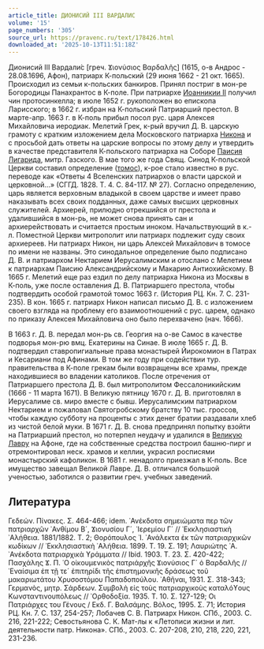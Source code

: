 ```yaml
---
article_title: ДИОНИСИЙ III ВАРДАЛИС
volume: '15'
page_numbers: '305'
source_url: https://pravenc.ru/text/178426.html
downloaded_at: '2025-10-13T11:51:18Z'
---
```


Дионисий III Вардали́с [греч. Ϫιονύσιος Βαρδαλῆς] (1615, о-в Андрос - 28.08.1696, Афон), патриарх К-польский (29 июня 1662 - 21 окт. 1665). Происходил из семьи к-польских банкиров. Принял постриг в мон-ре Богородицы Панахрантос в К-поле. При патриархе [Иоанникии II](<https://pravenc.ru/text/Иоанникии II.html>) получил чин протосинкелла; в июле 1652 г. рукоположен во епископа Ларисского; в 1662 г. избран на К-польский Патриарший престол. В марте-апр. 1663 г. в К-поль прибыл посол рус. царя Алексея Михайловича иеродиак. Мелетий Грек, к-рый вручил Д. В. царскую грамоту с кратким изложением дела Московского патриарха [Никона](https://pravenc.ru/text/Никон.html) и с просьбой дать ответы на царские вопросы по этому делу и утвердить в качестве представителя К-польского патриарха на Соборе [Паисия Лигарида](<https://pravenc.ru/text/Паисия Лигарида.html>), митр. Газского. В мае того же года Свящ. Синод К-польской Церкви составил определение ([томос](https://pravenc.ru/text/томос.html)), к-рое стало известно в рус. переводе как «Ответы 4 Вселенских патриархов о власти царской и церковной...» (СГГД. 1828. Т. 4. С. 84-117. № 27). Согласно определению, царь является верховным владыкой в своем царстве и имеет право наказывать всех своих подданных, даже самых высших церковных служителей. Архиерей, прилюдно отрекшийся от престола и удалившийся в мон-рь, не может снова принять сан и архиерействовать и считается простым иноком. Начальствующий в к.-л. Поместной Церкви митрополит или патриарх подлежит суду своих архиереев. Ни патриарх Никон, ни царь Алексей Михайлович в томосе по имени не названы. Это синодальное определение было подписано Д. В. и патриархом Нектарием Иерусалимским и отослано с Мелетием к патриархам Паисию Александрийскому и Макарию Антиохийскому. В 1665 г. Мелетий еще раз ездил по делу патриарха Никона из Москвы в К-поль, уже после оставления Д. В. Патриаршего престола, чтобы подтвердить особой грамотой томос 1663 г. (История РЦ. Кн. 7. С. 231-235). В кон. 1665 г. патриарх Никон написал письмо Д. В. с изложением своего взгляда на проблему его взаимоотношений с рус. царем, однако по приказу Алексея Михайловича оно было перехвачено (нач. 1666).

В 1663 г. Д. В. передал мон-рь св. Георгия на о-ве Самос в качестве подворья мон-рю вмц. Екатерины на Синае. В июле 1665 г. Д. В. подтвердил ставропигиальные права монастырей Йирокомион в Патрах и Кесариани под Афинами. В том же году при содействии тур. правительства в К-поле грекам были возвращены все храмы, прежде находившиеся во владении католиков. После отречения от Патриаршего престола Д. В. был митрополитом Фессалоникийским (1666 - 11 марта 1671). В Великую пятницу 1670 г. Д. В. приготовлял в Иерусалиме св. миро вместе с бывш. Иерусалимским патриархом Нектарием и пожаловал Святогробскому братству 10 тыс. гроссов, чтобы каждую субботу на проценты с этих денег братии раздавали хлеб из чистой белой муки. В 1671 г. Д. В. снова предпринял попытку взойти на Патриарший престол, но потерпел неудачу и удалился в [Великую Лавру](<https://pravenc.ru/text/Великую Лавру.html>) на Афоне, где на собственные средства построил башню-пирг и отремонтировал неск. храмов и келлии, украсил росписями монастырский кафоликон. В 1681 г. ненадолго приезжал в К-поль. Все имущество завещал Великой Лавре. Д. В. отличался большой ученостью, заботился о развитии греч. учебных заведений.

## Литература

Γεδεών. Πίνακες. Σ. 464-466; idem. ᾿Ανέκδοτα σημειώματα περ τῶν πατριαρχῶν ᾿Ανθίμου Β´, Ϫιονυσίου Γ´, ᾿Ιερεμίου Γ´ // ᾿Εκκλησιαστικὴ ᾿Αλήθεια. 1881/1882. Τ. 2; Θορόπουλος ᾿Ι. ᾿Ανάλεκτα ἐκ τῶν πατριαρχικῶν κωδίκων // ᾿Εκκλησιαστικὴ ᾿Αλήθεια. 1899. Τ. 19. Σ. 191; Λαυριώτης ᾿Α. ᾿Ανέκδοτα πατριαρχικὰ ϒράμματα // 
Ibid. 1903. Τ. 23. Σ. 420-422; Πασχάλης Ϫ. Π. ῾Ο οἰκουμενικὸς πατριάρχῆς Ϫιονύσιος Γ´ ὁ Βαρδαλῆς // ᾿Εναίσιμα ἐπ τῇ τε´ ἐπιτηρίδι τῆς ἐπιστημονικῆς δράσεως τοῦ μακαριωτάτου Χρυσοστόμου Παπαδοπούλου. ᾿Αθῆναι, 1931. Σ. 318-343; Γερμανὸς, μητρ. Σάρδεων. Συμβολὴ εἰς τοὺς πατριαρχικοὺς καταλόϒους Κωνσταντινουπόλεως // ᾿Ορθοδοξία. 1935. Τ. 10. Σ. 127-129; Οι Πατριάρχες του Γένους / Εκδ. Γ. Βαλσάμης. Βόλος, 1995. Σ. 71; История РЦ. Кн. 7. С. 137, 254-257; Лобачев С. В. Патриарх Никон. СПб., 2003. С. 216, 221-222; Севостьянова С. К. Мат-лы к «Летописи жизни и лит. деятельности патр. Никона». СПб., 2003. С. 207-208, 210, 218, 220, 221, 231-236.

